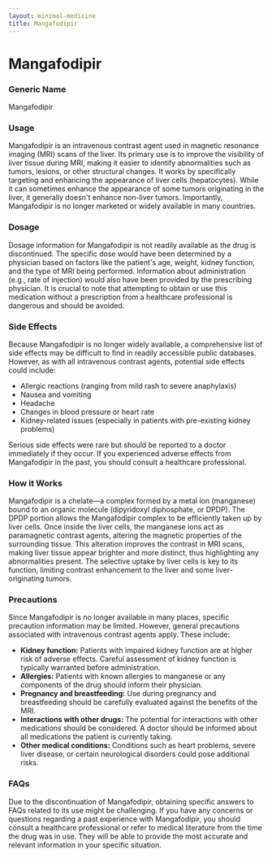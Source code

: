 ```yaml
---
layout: minimal-medicine
title: Mangafodipir
---
```


# Mangafodipir
### Generic Name
Mangafodipir

### Usage
Mangafodipir is an intravenous contrast agent used in magnetic resonance imaging (MRI) scans of the liver.  Its primary use is to improve the visibility of liver tissue during MRI, making it easier to identify abnormalities such as tumors, lesions, or other structural changes.  It works by specifically targeting and enhancing the appearance of liver cells (hepatocytes). While it can sometimes enhance the appearance of some tumors originating in the liver, it generally doesn't enhance non-liver tumors.  Importantly, Mangafodipir is no longer marketed or widely available in many countries.

### Dosage
Dosage information for Mangafodipir is not readily available as the drug is discontinued.  The specific dose would have been determined by a physician based on factors like the patient's age, weight, kidney function, and the type of MRI being performed.  Information about administration (e.g., rate of injection) would also have been provided by the prescribing physician.  It is crucial to note that attempting to obtain or use this medication without a prescription from a healthcare professional is dangerous and should be avoided.

### Side Effects
Because Mangafodipir is no longer widely available, a comprehensive list of side effects may be difficult to find in readily accessible public databases. However, as with all intravenous contrast agents, potential side effects could include:

*   Allergic reactions (ranging from mild rash to severe anaphylaxis)
*   Nausea and vomiting
*   Headache
*   Changes in blood pressure or heart rate
*   Kidney-related issues (especially in patients with pre-existing kidney problems)

Serious side effects were rare but should be reported to a doctor immediately if they occur.  If you experienced adverse effects from Mangafodipir in the past, you should consult a healthcare professional.

### How it Works
Mangafodipir is a chelate—a complex formed by a metal ion (manganese) bound to an organic molecule (dipyridoxyl diphosphate, or DPDP).  The DPDP portion allows the Mangafodipir complex to be efficiently taken up by liver cells.  Once inside the liver cells, the manganese ions act as paramagnetic contrast agents, altering the magnetic properties of the surrounding tissue. This alteration improves the contrast in MRI scans, making liver tissue appear brighter and more distinct, thus highlighting any abnormalities present.  The selective uptake by liver cells is key to its function, limiting contrast enhancement to the liver and some liver-originating tumors.

### Precautions
Since Mangafodipir is no longer available in many places, specific precaution information may be limited. However,  general precautions associated with intravenous contrast agents apply. These include:

*   **Kidney function:**  Patients with impaired kidney function are at higher risk of adverse effects. Careful assessment of kidney function is typically warranted before administration.
*   **Allergies:** Patients with known allergies to manganese or any components of the drug should inform their physician.
*   **Pregnancy and breastfeeding:**  Use during pregnancy and breastfeeding should be carefully evaluated against the benefits of the MRI.
*   **Interactions with other drugs:** The potential for interactions with other medications should be considered. A doctor should be informed about all medications the patient is currently taking.
*   **Other medical conditions:**  Conditions such as heart problems, severe liver disease, or certain neurological disorders could pose additional risks.


### FAQs
Due to the discontinuation of Mangafodipir, obtaining specific answers to FAQs related to its use might be challenging.  If you have any concerns or questions regarding a past experience with Mangafodipir, you should consult a healthcare professional or refer to medical literature from the time the drug was in use.  They will be able to provide the most accurate and relevant information in your specific situation.
